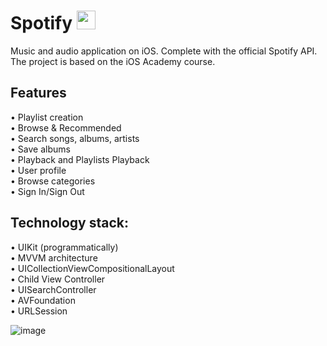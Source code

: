 # Spotify <img src="https://github.com/Harnashevich/Spotify/assets/84876109/51c3b8b7-11e2-4fed-aafe-74def9c0c206" width="30" height="30">

Music and audio application on iOS. Complete with the official Spotify API.<br />
The project is based on the iOS Academy course.

## Features

• Playlist сreation<br />
• Browse & Recommended<br />
• Search songs, albums, artists<br />
• Save albums<br />
• Playback and Playlists Playback<br />
• User profile<br />
• Browse categories<br />
• Sign In/Sign Out<br />

## Technology stack:

• UIKit (programmatically)<br />
• MVVM architecture<br />
• UICollectionViewCompositionalLayout<br />
• Child View Controller<br />
• UISearchController<br />
• AVFoundation<br />
• URLSession<br />

![image](https://github.com/Harnashevich/Spotify/assets/84876109/fd49b9ea-7a3d-434d-8d4c-1556d6fafdb7)
